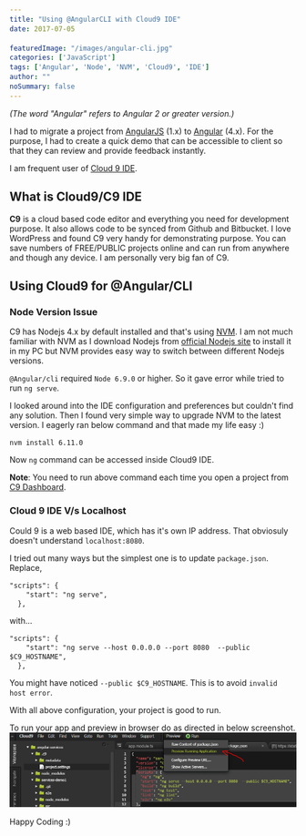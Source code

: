 ```yaml
---
title: "Using @AngularCLI with Cloud9 IDE"
date: 2017-07-05

featuredImage: "/images/angular-cli.jpg"
categories: ['JavaScript']
tags: ['Angular', 'Node', 'NVM', 'Cloud9', 'IDE']
author: ""
noSummary: false
---
```


<!--more-->

_(The word "Angular" refers to Angular 2 or greater version.)_

I had to migrate a project from [AngularJS](https://angularjs.org/ "AngularJS") (1.x) to [Angular](http://angular.io/ "Angular 4") (4.x). For the purpose, I had to create a quick demo that can be accessible to client so that they can review and provide feedback instantly.

I am frequent user of [Cloud 9 IDE](https://c9.io "Cloud 9 IDE").


## What is Cloud9/C9 IDE
**C9** is a cloud based code editor and everything you need for development purpose. It also allows code to be synced from Github and Bitbucket. I love WordPress and found C9 very handy for demonstrating purpose. You can save numbers of FREE/PUBLIC projects online and can run from anywhere and though any device. I am personally very big fan of C9.


## Using Cloud9 for @Angular/CLI

### Node Version Issue

C9 has Nodejs 4.x by default installed and that's using [NVM](https://github.com/creationix/nvm "NVM"). I am not much familiar with NVM as I download Nodejs from [official Nodejs site](https://nodejs.org/en/ "Nodejs") to install it in my PC but NVM provides easy way to switch between different Nodejs versions. 

`@Angular/cli` required `Node 6.9.0` or higher. So it gave error while tried to run `ng serve`. 

I looked around into the IDE configuration and preferences but couldn't find any solution. Then I found very simple way to upgrade NVM to the latest version. I eagerly ran below command and that made my life easy :)

```
nvm install 6.11.0
```
Now `ng` command can be accessed inside Cloud9 IDE.

**Note**: You need to run above command each time you open a project from [C9 Dashboard](https://c9.io/dashboard.html "Cloud9 Dashboard").

### Cloud 9 IDE V/s Localhost
Could 9 is a web based IDE, which has it's own IP address. That obviosuly doesn't understand `localhost:8080`.

I tried out many ways but the simplest one is to update `package.json`. Replace,

```
"scripts": {
    "start": "ng serve",
  },
```

with...

```
"scripts": {
    "start": "ng serve --host 0.0.0.0 --port 8080  --public $C9_HOSTNAME",
  },
```
You might have noticed `--public $C9_HOSTNAME`. This is to avoid `invalid host error`.

With all above configuration, your project is good to run.

To run your app and preview in browser do as directed in below screenshot.
![Angular CLI](/images/c9-ide-preview-app.png)

Happy Coding :)